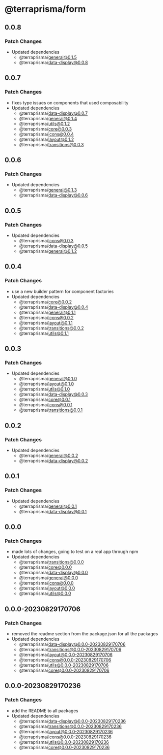 # @terraprisma/form

## 0.0.8

### Patch Changes

- Updated dependencies
  - @terraprisma/general@0.1.5
  - @terraprisma/data-display@0.0.8

## 0.0.7

### Patch Changes

- fixes type issues on components that used composability
- Updated dependencies
  - @terraprisma/data-display@0.0.7
  - @terraprisma/general@0.1.4
  - @terraprisma/utils@0.1.2
  - @terraprisma/core@0.0.3
  - @terraprisma/icons@0.0.4
  - @terraprisma/layout@0.1.2
  - @terraprisma/transitions@0.0.3

## 0.0.6

### Patch Changes

- Updated dependencies
  - @terraprisma/general@0.1.3
  - @terraprisma/data-display@0.0.6

## 0.0.5

### Patch Changes

- Updated dependencies
  - @terraprisma/icons@0.0.3
  - @terraprisma/data-display@0.0.5
  - @terraprisma/general@0.1.2

## 0.0.4

### Patch Changes

- use a new builder pattern for component factories
- Updated dependencies
  - @terraprisma/core@0.0.2
  - @terraprisma/data-display@0.0.4
  - @terraprisma/general@0.1.1
  - @terraprisma/icons@0.0.2
  - @terraprisma/layout@0.1.1
  - @terraprisma/transitions@0.0.2
  - @terraprisma/utils@0.1.1

## 0.0.3

### Patch Changes

- Updated dependencies
  - @terraprisma/general@0.1.0
  - @terraprisma/layout@0.1.0
  - @terraprisma/utils@0.1.0
  - @terraprisma/data-display@0.0.3
  - @terraprisma/core@0.0.1
  - @terraprisma/icons@0.0.1
  - @terraprisma/transitions@0.0.1

## 0.0.2

### Patch Changes

- Updated dependencies
  - @terraprisma/general@0.0.2
  - @terraprisma/data-display@0.0.2

## 0.0.1

### Patch Changes

- Updated dependencies
  - @terraprisma/general@0.0.1
  - @terraprisma/data-display@0.0.1

## 0.0.0

### Patch Changes

- made lots of changes, going to test on a real app through npm
- Updated dependencies
  - @terraprisma/transitions@0.0.0
  - @terraprisma/core@0.0.0
  - @terraprisma/data-display@0.0.0
  - @terraprisma/general@0.0.0
  - @terraprisma/icons@0.0.0
  - @terraprisma/layout@0.0.0
  - @terraprisma/utils@0.0.0

## 0.0.0-20230829170706

### Patch Changes

- removed the readme section from the package.json for all the packages
- Updated dependencies
  - @terraprisma/data-display@0.0.0-20230829170706
  - @terraprisma/transitions@0.0.0-20230829170706
  - @terraprisma/layout@0.0.0-20230829170706
  - @terraprisma/icons@0.0.0-20230829170706
  - @terraprisma/utils@0.0.0-20230829170706
  - @terraprisma/core@0.0.0-20230829170706

## 0.0.0-20230829170236

### Patch Changes

- add the README to all packages
- Updated dependencies
  - @terraprisma/data-display@0.0.0-20230829170236
  - @terraprisma/transitions@0.0.0-20230829170236
  - @terraprisma/layout@0.0.0-20230829170236
  - @terraprisma/icons@0.0.0-20230829170236
  - @terraprisma/utils@0.0.0-20230829170236
  - @terraprisma/core@0.0.0-20230829170236
